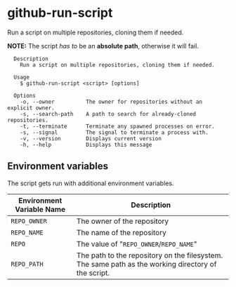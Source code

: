 # github-run-script

Run a script on multiple repositories, cloning them if needed.

**NOTE:** The script _has to_ be an **absolute path**, otherwise it will fail.

```
  Description
    Run a script on multiple repositories, cloning them if needed.

  Usage
    $ github-run-script <script> [options]

  Options
    -o, --owner          The owner for repositories without an explicit owner.
    -s, --search-path    A path to search for already-cloned repositories.
    -t, --terminate      Terminate any spawned processes on error.
    -s, --signal         The signal to terminate a process with.
    -v, --version        Displays current version
    -h, --help           Displays this message
```

## Environment variables

The script gets run with additional environment variables.

| Environment Variable Name | Description                                                                                         |
| ------------------------- | --------------------------------------------------------------------------------------------------- |
| `REPO_OWNER`              | The owner of the repository                                                                         |
| `REPO_NAME`               | The name of the repository                                                                          |
| `REPO`                    | The value of "`REPO_OWNER`/`REPO_NAME`"                                                             |
| `REPO_PATH`               | The path to the repository on the filesystem. The same path as the working directory of the script. |
